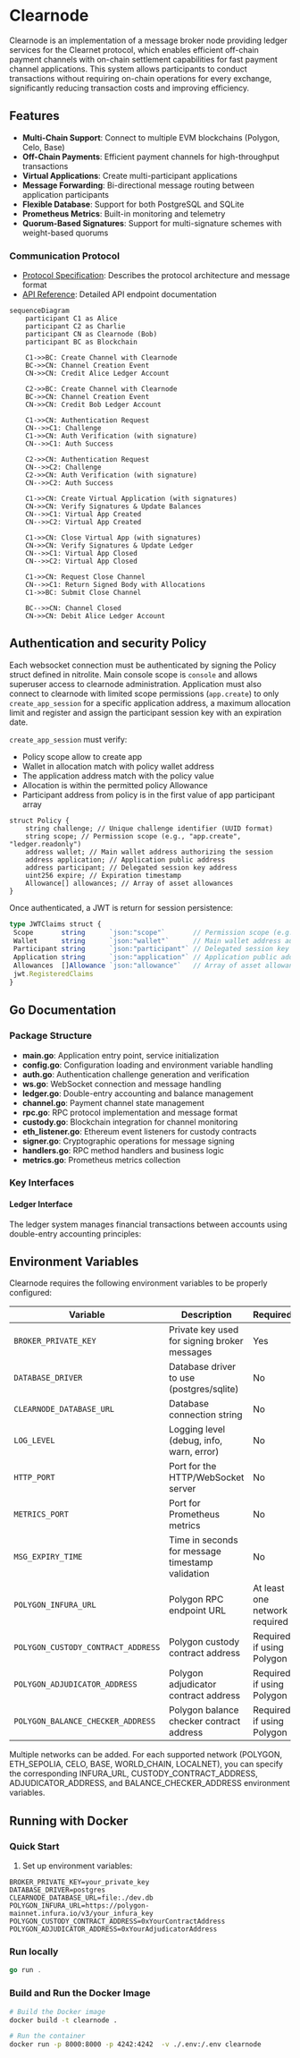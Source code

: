 # Clearnode

Clearnode is an implementation of a message broker node providing ledger services for the Clearnet protocol, which enables efficient off-chain payment channels with on-chain settlement capabilities for fast payment channel applications. This system allows participants to conduct transactions without requiring on-chain operations for every exchange, significantly reducing transaction costs and improving efficiency.

## Features

- **Multi-Chain Support**: Connect to multiple EVM blockchains (Polygon, Celo, Base)
- **Off-Chain Payments**: Efficient payment channels for high-throughput transactions
- **Virtual Applications**: Create multi-participant applications
- **Message Forwarding**: Bi-directional message routing between application participants
- **Flexible Database**: Support for both PostgreSQL and SQLite
- **Prometheus Metrics**: Built-in monitoring and telemetry
- **Quorum-Based Signatures**: Support for multi-signature schemes with weight-based quorums

### Communication Protocol

- [Protocol Specification](docs/Clearnode.protocol.md): Describes the protocol architecture and message format
- [API Reference](docs/API.md): Detailed API endpoint documentation

```mermaid
sequenceDiagram
    participant C1 as Alice
    participant C2 as Charlie
    participant CN as Clearnode (Bob)
    participant BC as Blockchain

    C1->>BC: Create Channel with Clearnode
    BC->>CN: Channel Creation Event
    CN->>CN: Credit Alice Ledger Account

    C2->>BC: Create Channel with Clearnode
    BC->>CN: Channel Creation Event
    CN->>CN: Credit Bob Ledger Account

    C1->>CN: Authentication Request
    CN-->>C1: Challenge
    C1->>CN: Auth Verification (with signature)
    CN-->>C1: Auth Success

    C2->>CN: Authentication Request
    CN-->>C2: Challenge
    C2->>CN: Auth Verification (with signature)
    CN-->>C2: Auth Success

    C1->>CN: Create Virtual Application (with signatures)
    CN->>CN: Verify Signatures & Update Balances
    CN-->>C1: Virtual App Created
    CN-->>C2: Virtual App Created

    C1->>CN: Close Virtual App (with signatures)
    CN->>CN: Verify Signatures & Update Ledger
    CN-->>C1: Virtual App Closed
    CN-->>C2: Virtual App Closed

    C1->>CN: Request Close Channel
    CN-->>C1: Return Signed Body with Allocations
    C1->>BC: Submit Close Channel

    BC-->>CN: Channel Closed
    CN->>CN: Debit Alice Ledger Account

```

## Authentication and security Policy

Each websocket connection must be authenticated by signing the Policy struct defined in nitrolite.
Main console scope is `console` and allows superuser access to clearnode administration.
Application must also connect to clearnode with limited scope permissions (`app.create`) to only `create_app_session`
for a specific application address, a maximum allocation limit and register and assign the participant session key
with an expiration date.

`create_app_session` must verify:

- Policy scope allow to create app
- Wallet in allocation match with policy wallet address
- The application address match with the policy value
- Allocation is within the permitted policy Allowance
- Participant address from policy is in the first value of app participant array

```solidity
struct Policy {
    string challenge; // Unique challenge identifier (UUID format)
    string scope; // Permission scope (e.g., "app.create", "ledger.readonly")
    address wallet; // Main wallet address authorizing the session
    address application; // Application public address
    address participant; // Delegated session key address
    uint256 expire; // Expiration timestamp
    Allowance[] allowances; // Array of asset allowances
}
```

Once authenticated, a JWT is return for session persistence:

```typescript
type JWTClaims struct {
 Scope       string      `json:"scope"`       // Permission scope (e.g., "app.create", "ledger.readonly")
 Wallet      string      `json:"wallet"`      // Main wallet address authorizing the session
 Participant string      `json:"participant"` // Delegated session key address
 Application string      `json:"application"` // Application public address
 Allowances  []Allowance `json:"allowance"`   // Array of asset allowances
 jwt.RegisteredClaims
}
```

## Go Documentation

### Package Structure

- **main.go**: Application entry point, service initialization
- **config.go**: Configuration loading and environment variable handling
- **auth.go**: Authentication challenge generation and verification
- **ws.go**: WebSocket connection and message handling
- **ledger.go**: Double-entry accounting and balance management
- **channel.go**: Payment channel state management
- **rpc.go**: RPC protocol implementation and message format
- **custody.go**: Blockchain integration for channel monitoring
- **eth_listener.go**: Ethereum event listeners for custody contracts
- **signer.go**: Cryptographic operations for message signing
- **handlers.go**: RPC method handlers and business logic
- **metrics.go**: Prometheus metrics collection

### Key Interfaces

#### Ledger Interface

The ledger system manages financial transactions between accounts using double-entry accounting principles:

## Environment Variables

Clearnode requires the following environment variables to be properly configured:

| Variable | Description | Required | Default |
|----------|-------------|----------|---------|
| `BROKER_PRIVATE_KEY` | Private key used for signing broker messages | Yes | - |
| `DATABASE_DRIVER` | Database driver to use (postgres/sqlite) | No | sqlite |
| `CLEARNODE_DATABASE_URL` | Database connection string | No | clearnode.db |
| `LOG_LEVEL` | Logging level (debug, info, warn, error) | No | info |
| `HTTP_PORT` | Port for the HTTP/WebSocket server | No | 8000 |
| `METRICS_PORT` | Port for Prometheus metrics | No | 4242 |
| `MSG_EXPIRY_TIME` | Time in seconds for message timestamp validation | No | 60 |
| `POLYGON_INFURA_URL` | Polygon RPC endpoint URL | At least one network required | - |
| `POLYGON_CUSTODY_CONTRACT_ADDRESS` | Polygon custody contract address | Required if using Polygon | - |
| `POLYGON_ADJUDICATOR_ADDRESS` | Polygon adjudicator contract address | Required if using Polygon | - |
| `POLYGON_BALANCE_CHECKER_ADDRESS` | Polygon balance checker contract address | Required if using Polygon | - |

Multiple networks can be added. For each supported network (POLYGON, ETH_SEPOLIA, CELO, BASE, WORLD_CHAIN, LOCALNET), you can specify the corresponding INFURA_URL, CUSTODY_CONTRACT_ADDRESS, ADJUDICATOR_ADDRESS, and BALANCE_CHECKER_ADDRESS environment variables.

## Running with Docker

### Quick Start

1. Set up environment variables:

```
BROKER_PRIVATE_KEY=your_private_key
DATABASE_DRIVER=postgres
CLEARNODE_DATABASE_URL=file:./dev.db 
POLYGON_INFURA_URL=https://polygon-mainnet.infura.io/v3/your_infura_key
POLYGON_CUSTODY_CONTRACT_ADDRESS=0xYourContractAddress
POLYGON_ADJUDICATOR_ADDRESS=0xYourAdjudicatorAddress
```

### Run locally

```go
go run .
```

### Build and Run the Docker Image

```bash
# Build the Docker image
docker build -t clearnode .

# Run the container
docker run -p 8000:8000 -p 4242:4242  -v ./.env:/.env clearnode
```
